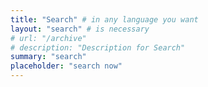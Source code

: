 ```yaml
---
title: "Search" # in any language you want
layout: "search" # is necessary
# url: "/archive"
# description: "Description for Search"
summary: "search"
placeholder: "search now"
---
```

